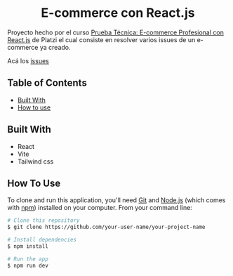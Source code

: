 <h1 align="center">E-commerce con React.js</h1>

<div align="left">
  Proyecto hecho por el curso <a href="https://platzi.com/cursos/laboratorio-react/">Prueba Técnica: E-commerce Profesional con React.js</a> de Platzi el cual consiste en resolver varios issues de un e-commerce ya creado.

  Acá los <a href="https://github.com/platzi/curso-react-practico/issues">issues</a> 
</div>

## Table of Contents

- [Built With](#built-with)
- [How to use](#how-to-use)

## Built With

- React
- Vite
- Tailwind css


## How To Use

To clone and run this application, you'll need [Git](https://git-scm.com) and [Node.js](https://nodejs.org/en/download/) (which comes with [npm](http://npmjs.com)) installed on your computer. From your command line:

```bash
# Clone this repository
$ git clone https://github.com/your-user-name/your-project-name

# Install dependencies
$ npm install

# Run the app
$ npm run dev
```